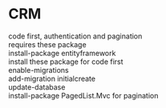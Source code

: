 # CRM
code first, authentication and pagination<br/>
requires these package<br/>
install-package entityframework<br/> 
install these package for code first<br/>
enable-migrations<br/>
add-migration initialcreate<br/>
update-database<br/>
install-package PagedList.Mvc for pagination

